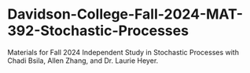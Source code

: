 # Davidson-College-Fall-2024-MAT-392-Stochastic-Processes
Materials for Fall 2024 Independent Study in Stochastic Processes with Chadi Bsila, Allen Zhang, and Dr. Laurie Heyer.
